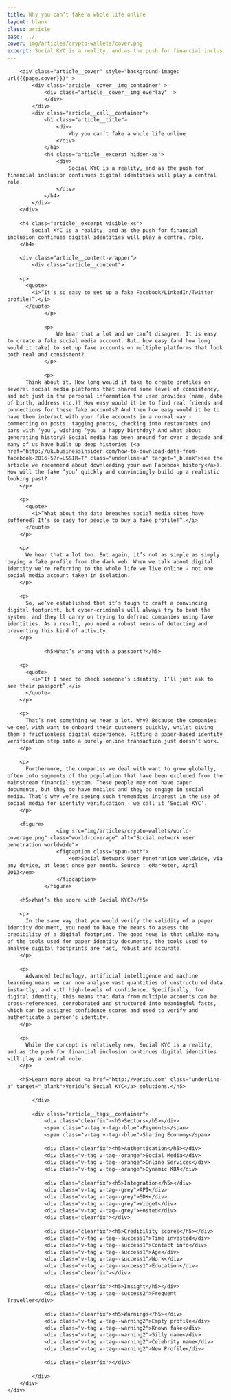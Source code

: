 ```yaml
---
title: Why you can’t fake a whole life online
layout: blank
class: article
base: ../
cover: img/articles/crypto-wallets/cover.png
excerpt: Social KYC is a reality, and as the push for financial inclusion continues digital identities will play a central role.
---
```

<article>
	<div class="article__body article__body--crypto-wallets">

		<div class="article__cover" style="background-image: url({{page.cover}})" >
			<div class="article__cover__img_container" >
				<div class="article__cover__img_overlay"  >
				</div>
			</div>
			<div class="article__call__container">
				<h1 class="article__title">
					<div>
						Why you can’t fake a whole life online
					</div>
				</h1>
				<h4 class="article__excerpt hidden-xs">
					<div>
						Social KYC is a reality, and as the push for financial inclusion continues digital identities will play a central role.
					</div>
				</h4>
			</div>
		</div>

		<h4 class="article__excerpt visible-xs">
			Social KYC is a reality, and as the push for financial inclusion continues digital identities will play a central role.
		</h4>

		<div class="article__content-wrapper">
			<div class="article__content">
        
        <p>
          <quote>
            <i>“It’s so easy to set up a fake Facebook/LinkedIn/Twitter profile!”.</i>
          </quote>
				</p>
				
				<p>
					We hear that a lot and we can’t disagree. It is easy to create a fake social media account. But… how easy (and how long would it take) to set up fake accounts on multiple platforms that look both real and consistent?
				</p>
				
				<p>
          Think about it. How long would it take to create profiles on several social media platforms that shared some level of consistency, and not just in the personal information the user provides (name, date of birth, address etc.)? How easy would it be to find real friends and connections for these fake accounts? And then how easy would it be to have them interact with your fake accounts in a normal way - commenting on posts, tagging photos, checking into restaurants and bars with ‘you’, wishing ‘you’ a happy birthday? And what about generating history? Social media has been around for over a decade and many of us have built up deep histories (<a href="http://uk.businessinsider.com/how-to-download-data-from-facebook-2016-5?r=US&IR=T" class="underline-a" target="_blank">see the article we recommend about downloading your own Facebook history</a>). How will the fake ‘you’ quickly and convincingly build up a realistic looking past?
        </p>
        
        <p>
          <quote>
            <i>“What about the data breaches social media sites have suffered? It’s so easy for people to buy a fake profile!”.</i>
          </quote>
        </p>
        
        <p>  
          We hear that a lot too. But again, it’s not as simple as simply buying a fake profile from the dark web. When we talk about digital identity we’re referring to the whole life we live online - not one social media account taken in isolation.
        </p>
        
        <p>
          So, we’ve established that it’s tough to craft a convincing digital footprint, but cyber-criminals will always try to beat the system, and they’ll carry on trying to defraud companies using fake identities. As a result, you need a robust means of detecting and preventing this kind of activity.
        </p>
        
				<h5>What’s wrong with a passport?</h5>
        
        <p>
          <quote>
            <i>“If I need to check someone’s identity, I’ll just ask to see their passport”.</i>
          </quote>
        </p>
        
        <p>
          That’s not something we hear a lot. Why? Because the companies we deal with want to onboard their customers quickly, whilst giving them a frictionless digital experience. Fitting a paper-based identity verification step into a purely online transaction just doesn’t work. 
        </p>

        <p>
          Furthermore, the companies we deal with want to grow globally, often into segments of the population that have been excluded from the mainstream financial system. These people may not have paper documents, but they do have mobiles and they do engage in social media. That’s why we’re seeing such tremendous interest in the use of social media for identity verification - we call it ‘Social KYC’.
        </p>

        <figure>
					<img src="img/articles/crypto-wallets/world-coverage.png" class="world-coverage" alt="Social network user penetration worldwide">
					<figcaption class="span-both">
						<em>Social Network User Penetration worldwide, via any device, at least once per month. Source : eMarketer, April 2013</em>
					</figcaption>
				</figure>

        <h5>What’s the score with Social KYC?</h5>
        
        <p>
          In the same way that you would verify the validity of a paper identity document, you need to have the means to assess the credibility of a digital footprint. The good news is that unlike many of the tools used for paper identity documents, the tools used to analyse digital footprints are fast, robust and accurate. 
        </p>

        <p>
          Advanced technology, artificial intelligence and machine learning means we can now analyse vast quantities of unstructured data instantly, and with high-levels of confidence. Specifically, for digital identity, this means that data from multiple accounts can be cross-referenced, corroborated and structured into meaningful facts, which can be assigned confidence scores and used to verify and authenticate a person’s identity.
        </p>
        
        <p>
          While the concept is relatively new, Social KYC is a reality, and as the push for financial inclusion continues digital identities will play a central role.
        </p>

        <h5>Learn more about <a href="http://veridu.com" class="underline-a" target="_blank">Veridu’s Social KYC</a> solutions.</h5>

			</div>

			<div class="article__tags__container">
				<div class="clearfix"><h5>Sectors</h5></div>
				<span class="v-tag v-tag--blue">Payments</span>
				<span class="v-tag v-tag--blue">Sharing Economy</span>

				<div class="clearfix"><h5>Authentication</h5></div>
				<div class="v-tag v-tag--orange">Social Media</div>
				<div class="v-tag v-tag--orange">Online Services</div>
				<div class="v-tag v-tag--orange">Dynamic KBA</div>

				<div class="clearfix"><h5>Integration</h5></div>
				<div class="v-tag v-tag--grey">API</div>
				<div class="v-tag v-tag--grey">SDK</div>
				<div class="v-tag v-tag--grey">Widget</div>
				<div class="v-tag v-tag--grey">Hosted</div>
				<div class="clearfix"></div>

				<div class="clearfix"><h5>Credibility scores</h5></div>
				<div class="v-tag v-tag--success1">Time invested</div>
				<div class="v-tag v-tag--success1">Contact info</div>
				<div class="v-tag v-tag--success1">Age</div>
				<div class="v-tag v-tag--success1">Work</div>
				<div class="v-tag v-tag--success1">Education</div>
				<div class="clearfix"></div>

				<div class="clearfix"><h5>Insight</h5></div>
				<div class="v-tag v-tag--success2">Frequent Traveller</div>

				<div class="clearfix"><h5>Warnings</h5></div>
				<div class="v-tag v-tag--warning2">Empty profile</div>
				<div class="v-tag v-tag--warning2">Known fake</div>
				<div class="v-tag v-tag--warning2">Silly name</div>
				<div class="v-tag v-tag--warning2">Celebrity name</div>
				<div class="v-tag v-tag--warning2">New Profile</div>

				<div class="clearfix"></div>

			</div>
		</div>
	</div>
</article>

<script type="text/javascript">

	function showPdf() {

		if (typeof(_dcq) !== 'undefined') {
			_dcq.push(
				[
					"track",
					"Opened Cryptocurrency Wallets Article PDF - Download Button",
					{
						value: 2000
					}
				]
			);
		}

		window.open('resources/cryptocurrency-wallets-Veridu.pdf');

	}
	function load () {

		angular
			.module('app')
			.controller('SolutionsCtrl', SolutionsCtrl);

		var $window = $(window);
		var $cover = $('.article__cover');

		SolutionsCtrl.$inject = [];
		function SolutionsCtrl () {
			var vm = this;

			vm.sectorsTabs = { active : 'payments' };
			vm.partnersTabs = { active : 'payfriendz' };
		}

		$cover.css('height', ($window.height() * 2/3));

		$window.resize(function() {
			$cover.css('height', ($window.height() * 2/3));
		});

	}

	document.addEventListener('DOMContentLoaded', load);

</script>
